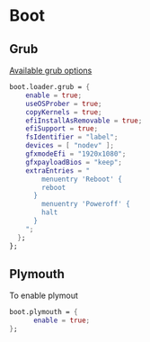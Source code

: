 # Boot

## Grub

[Available grub options](https://search.nixos.org/options?channel=25.05&query=boot.loader.grub)
```nix
boot.loader.grub = {
    enable = true;
    useOSProber = true;
    copyKernels = true;
    efiInstallAsRemovable = true;
    efiSupport = true;
    fsIdentifier = "label";
    devices = [ "nodev" ];
    gfxmodeEfi = "1920x1080";
    gfxpayloadBios = "keep";
    extraEntries = "
        menuentry 'Reboot' {
        reboot
      }
        menuentry 'Poweroff' {
        halt
      }
    ";
  };
};
```
## Plymouth

To enable plymout
```nix
boot.plymouth = {
      enable = true;
};
```
